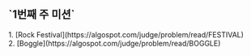 <h2>`1번째 주 미션`</h2>
1. [Rock Festival](https://algospot.com/judge/problem/read/FESTIVAL)<br>
2. [Boggle](https://algospot.com/judge/problem/read/BOGGLE)<br>
